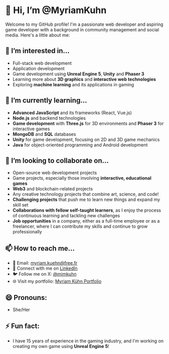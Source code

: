 # 👋 Hi, I’m @MyriamKuhn

Welcome to my GitHub profile! I'm a passionate web developer and aspiring game developer with a background in community management and social media. Here's a little about me:

## 👀 I’m interested in...
- Full-stack web development
- Application development
- Game development using **Unreal Engine 5**, **Unity** and **Phaser 3**
- Learning more about **3D graphics** and **interactive web technologies**
- Exploring **machine learning** and its applications in gaming

## 🌱 I’m currently learning...
- **Advanced JavaScript** and its frameworks (React, Vue.js)
- **Node.js** and backend technologies
- **Game development** with **Three.js** for 3D environments and **Phaser 3** for interactive games
- **MongoDB** and **SQL** databases
- **Unity** for game development, focusing on 2D and 3D game mechanics
- **Java** for object-oriented programming and Android development

## 💞️ I’m looking to collaborate on...
- Open-source web development projects
- Game projects, especially those involving **interactive, educational games**
- **Web3** and blockchain-related projects
- Any creative technology projects that combine art, science, and code!
- **Challenging projects** that push me to learn new things and expand my skill set
- **Collaborations with fellow self-taught learners**, as I enjoy the process of continuous learning and tackling new challenges
- **Job opportunities** in a company, either as a full-time employee or as a freelancer, where I can contribute my skills and continue to grow professionally

## 📫 How to reach me...
- 📧 Email: myriam.kuehn@free.fr
- 💬 Connect with me on [LinkedIn](https://www.linkedin.com/in/myriam-k%C3%BChn/)
- 🐦 Follow me on X: [@mimkuhn](https://x.com/mimkuhn)
- 🌐 Visit my portfolio: [Myriam Kühn Portfolio](https://myriamkuhn.com/)

## 😄 Pronouns: 
- She/Her

## ⚡ Fun fact:
- I have 15 years of experience in the gaming industry, and I'm working on creating my own game using **Unreal Engine 5**!
